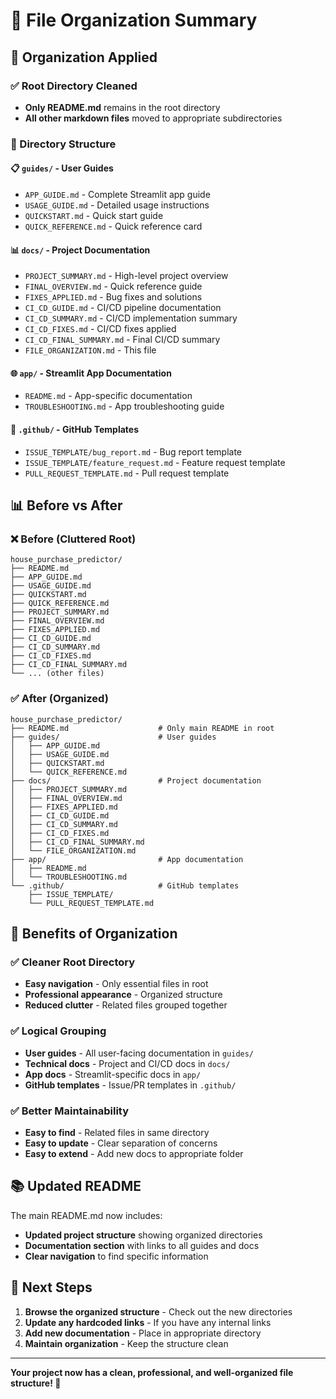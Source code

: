 # 📁 File Organization Summary

## 🎯 **Organization Applied**

### **✅ Root Directory Cleaned**

- **Only README.md** remains in the root directory
- **All other markdown files** moved to appropriate subdirectories

### **📁 Directory Structure**

#### **📋 `guides/` - User Guides**

- `APP_GUIDE.md` - Complete Streamlit app guide
- `USAGE_GUIDE.md` - Detailed usage instructions  
- `QUICKSTART.md` - Quick start guide
- `QUICK_REFERENCE.md` - Quick reference card

#### **📊 `docs/` - Project Documentation**

- `PROJECT_SUMMARY.md` - High-level project overview
- `FINAL_OVERVIEW.md` - Quick reference guide
- `FIXES_APPLIED.md` - Bug fixes and solutions
- `CI_CD_GUIDE.md` - CI/CD pipeline documentation
- `CI_CD_SUMMARY.md` - CI/CD implementation summary
- `CI_CD_FIXES.md` - CI/CD fixes applied
- `CI_CD_FINAL_SUMMARY.md` - Final CI/CD summary
- `FILE_ORGANIZATION.md` - This file

#### **🌐 `app/` - Streamlit App Documentation**

- `README.md` - App-specific documentation
- `TROUBLESHOOTING.md` - App troubleshooting guide

#### **🔧 `.github/` - GitHub Templates**

- `ISSUE_TEMPLATE/bug_report.md` - Bug report template
- `ISSUE_TEMPLATE/feature_request.md` - Feature request template
- `PULL_REQUEST_TEMPLATE.md` - Pull request template

## 📊 **Before vs After**

### **❌ Before (Cluttered Root)**

```
house_purchase_predictor/
├── README.md
├── APP_GUIDE.md
├── USAGE_GUIDE.md
├── QUICKSTART.md
├── QUICK_REFERENCE.md
├── PROJECT_SUMMARY.md
├── FINAL_OVERVIEW.md
├── FIXES_APPLIED.md
├── CI_CD_GUIDE.md
├── CI_CD_SUMMARY.md
├── CI_CD_FIXES.md
├── CI_CD_FINAL_SUMMARY.md
└── ... (other files)
```

### **✅ After (Organized)**

```
house_purchase_predictor/
├── README.md                    # Only main README in root
├── guides/                      # User guides
│   ├── APP_GUIDE.md
│   ├── USAGE_GUIDE.md
│   ├── QUICKSTART.md
│   └── QUICK_REFERENCE.md
├── docs/                        # Project documentation
│   ├── PROJECT_SUMMARY.md
│   ├── FINAL_OVERVIEW.md
│   ├── FIXES_APPLIED.md
│   ├── CI_CD_GUIDE.md
│   ├── CI_CD_SUMMARY.md
│   ├── CI_CD_FIXES.md
│   ├── CI_CD_FINAL_SUMMARY.md
│   └── FILE_ORGANIZATION.md
├── app/                         # App documentation
│   ├── README.md
│   └── TROUBLESHOOTING.md
└── .github/                     # GitHub templates
    ├── ISSUE_TEMPLATE/
    └── PULL_REQUEST_TEMPLATE.md
```

## 🎯 **Benefits of Organization**

### **✅ Cleaner Root Directory**

- **Easy navigation** - Only essential files in root
- **Professional appearance** - Organized structure
- **Reduced clutter** - Related files grouped together

### **✅ Logical Grouping**

- **User guides** - All user-facing documentation in `guides/`
- **Technical docs** - Project and CI/CD docs in `docs/`
- **App docs** - Streamlit-specific docs in `app/`
- **GitHub templates** - Issue/PR templates in `.github/`

### **✅ Better Maintainability**

- **Easy to find** - Related files in same directory
- **Easy to update** - Clear separation of concerns
- **Easy to extend** - Add new docs to appropriate folder

## 📚 **Updated README**

The main README.md now includes:

- **Updated project structure** showing organized directories
- **Documentation section** with links to all guides and docs
- **Clear navigation** to find specific information

## 🚀 **Next Steps**

1. **Browse the organized structure** - Check out the new directories
2. **Update any hardcoded links** - If you have any internal links
3. **Add new documentation** - Place in appropriate directory
4. **Maintain organization** - Keep the structure clean

---

**Your project now has a clean, professional, and well-organized file structure! 🎉**
